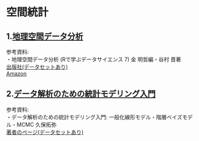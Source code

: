 # 空間統計  
## 1.[地理空間データ分析](geosp_analysis)  
参考資料:  
・地理空間データ分析 (Rで学ぶデータサイエンス 7) 金 明哲編・谷村 晋著  
  [出版社(データセットあり)](http://www.kyoritsu-pub.co.jp/bookdetail/9784320019270)  
  [Amazon](http://www.amazon.co.jp/%E5%9C%B0%E7%90%86%E7%A9%BA%E9%96%93%E3%83%87%E3%83%BC%E3%82%BF%E5%88%86%E6%9E%90-R%E3%81%A7%E5%AD%A6%E3%81%B6%E3%83%87%E3%83%BC%E3%82%BF%E3%82%B5%E3%82%A4%E3%82%A8%E3%83%B3%E3%82%B9-7-%E8%B0%B7%E6%9D%91-%E6%99%8B/dp/432001927X)  

## 2.[データ解析のための統計モデリング入門](jj)  
参考資料:  
・データ解析のための統計モデリング入門: 一般化線形モデル・階層ベイズモデル・MCMC 久保拓弥  
  [著者のページ(データセットあり)](http://hosho.ees.hokudai.ac.jp/~kubo/ce/IwanamiBook.html)  



